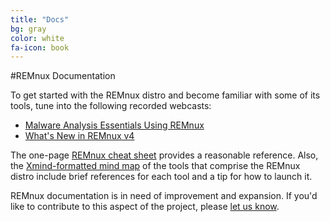 ```yaml
---
title: "Docs"
bg: gray
color: white
fa-icon: book
---
```


#REMnux Documentation

To get started with the REMnux distro and become familiar with some of its tools, tune into the following recorded webcasts:

- [Malware Analysis Essentials Using REMnux](https://www.sans.org/webcasts/malware-analysis-essentials-remnux-w-lenny-zeltser-98045)
- [What's New in REMnux v4](https://www.youtube.com/watch?v=4LzCr9qf5_Q)

The one-page [REMnux cheat sheet](http://zeltser.com/remnux/remnux-malware-analysis-tips.html) provides a reasonable reference. Also, the [Xmind-formatted mind map](http://zeltser.com/remnux/remnux-v5-tools.xmind) of the tools that comprise the REMnux distro include brief references for each tool and a tip for how to launch it.

REMnux documentation is in need of improvement and expansion. If you'd like to contribute to this aspect of the project, please [let us know](http://zeltser.com/about/contact.html).